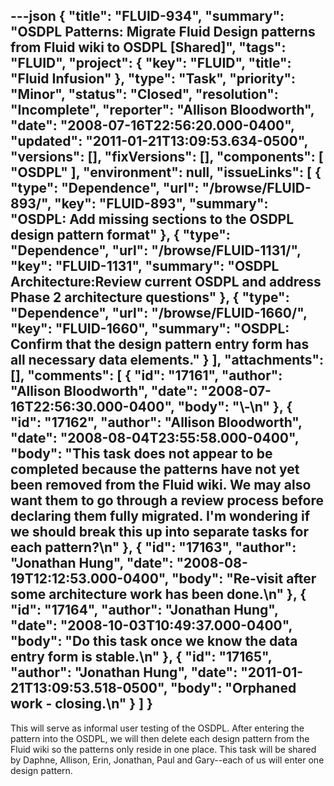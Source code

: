 ---json
{
  "title": "FLUID-934",
  "summary": "OSDPL Patterns: Migrate Fluid Design patterns from Fluid wiki to OSDPL [Shared]",
  "tags": "FLUID",
  "project": {
    "key": "FLUID",
    "title": "Fluid Infusion"
  },
  "type": "Task",
  "priority": "Minor",
  "status": "Closed",
  "resolution": "Incomplete",
  "reporter": "Allison Bloodworth",
  "date": "2008-07-16T22:56:20.000-0400",
  "updated": "2011-01-21T13:09:53.634-0500",
  "versions": [],
  "fixVersions": [],
  "components": [
    "OSDPL"
  ],
  "environment": null,
  "issueLinks": [
    {
      "type": "Dependence",
      "url": "/browse/FLUID-893/",
      "key": "FLUID-893",
      "summary": "OSDPL: Add missing sections to the OSDPL design pattern format"
    },
    {
      "type": "Dependence",
      "url": "/browse/FLUID-1131/",
      "key": "FLUID-1131",
      "summary": "OSDPL Architecture:Review current OSDPL and address Phase 2 architecture questions"
    },
    {
      "type": "Dependence",
      "url": "/browse/FLUID-1660/",
      "key": "FLUID-1660",
      "summary": "OSDPL: Confirm that the design pattern entry form has all necessary data elements."
    }
  ],
  "attachments": [],
  "comments": [
    {
      "id": "17161",
      "author": "Allison Bloodworth",
      "date": "2008-07-16T22:56:30.000-0400",
      "body": "\\-\n"
    },
    {
      "id": "17162",
      "author": "Allison Bloodworth",
      "date": "2008-08-04T23:55:58.000-0400",
      "body": "This task does not appear to be completed because the patterns have not yet been removed from the Fluid wiki. We may also want them to go through a review process before declaring them fully migrated. I'm wondering if we should break this up into separate tasks for each pattern?\n"
    },
    {
      "id": "17163",
      "author": "Jonathan Hung",
      "date": "2008-08-19T12:12:53.000-0400",
      "body": "Re-visit after some architecture work has been done.\n"
    },
    {
      "id": "17164",
      "author": "Jonathan Hung",
      "date": "2008-10-03T10:49:37.000-0400",
      "body": "Do this task once we know the data entry form is stable.\n"
    },
    {
      "id": "17165",
      "author": "Jonathan Hung",
      "date": "2011-01-21T13:09:53.518-0500",
      "body": "Orphaned work - closing.\n"
    }
  ]
}
---
This will serve as informal user testing of the OSDPL. After entering the pattern into the OSDPL, we will then delete each design pattern from the Fluid wiki so the patterns only reside in one place. This task will be shared by Daphne, Allison, Erin, Jonathan, Paul and Gary--each of us will enter one design pattern.

        
